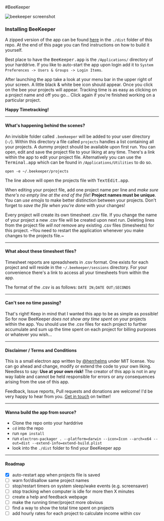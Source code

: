 #BeeKeeper

![beekeeper screenshot](https://www.dropbox.com/s/bosdjlackt385vz/beekeeper_screenshot.jpg?raw=1)


### Installing BeeKeeper

A zipped version of the app can be found [here](https://github.com/herrhelms/beekeeper/blob/master/dist/BeeKeeper.zip) in the `./dist` folder of this repo. At the end of this page you can find instructions on how to build it yourself.

Best place to have the <kbd>BeeKeeper.app</kbd> is the `/Applications/` directory of your harddrive. If you like to auto-start the app upon login add it to `System Preferences -> Users & Groups -> Login Items`.

After launching the app take a look at your menu bar in the upper right of your screen. A little black & white bee icon should appear. Once you click on the bee your projects will appear. Tracking time is as easy as clicking on a project name and off you go... Click again if you're finished working on a particular project.

**Happy Timetracking!**

* * *

#### What's happening behind the scenes?

An invisible folder called `.beekeeper` will be added to your user directory (`~/`). Within this directory a file called `projects` handles a list containing all your projects. A dummy project should be available upon first run. You can open, edit and save the project file to your liking at any time. There's a link within the app to edit your project file.
Alternatively you can use the <kbd>Terminal.app</kbd> which can be found in `/Applications/Utilities` to do so.

```
open -e ~/.beekeeper/projects
```

The line above will open the projects file with <kbd>TextEdit.app</kbd>.

When editing your project file, add one project name per line and *make sure there's no empty line at the end of the file*! **Project names must be unique**. You can *use emojis* to make better distinction between your projects. Don't forget to *save the file when you're done* with your changes!

Every project will create its own timesheet .csv file. If you change the name of your project a new .csv file will be created upon next run. Deleting lines from the project file _will not_ remove any existing .csv files (timesheets) for this project. ~You need to restart the application whenever you make changes to the projects file.~

* * *

#### What about these timesheet files?
Timesheet reports are spreadsheets in .csv format. One exists for each project and will reside in the `~/.beekeeper/sessions` directory. For your convenience there's a link to access all your timesheets from within the app.

The format of the .csv is as follows:
`DATE IN;DATE OUT;SECONDS`

* * *

#### Can't see no time passing?
That's right! Keep in mind that I wanted this app to be as simple as possible! So for now BeeKeeper *does not show any time spent* on your projects within the app. You should use the .csv files for each project to further accumulate and sum up the time spent on each project for billing purposes or whatever you wish...

* * *

#### Disclaimer / Terms and Conditions

This is a small electron app written by [@herrhelms](http://github.com/herrhelms) under MIT license. You can go ahead and change, modify or extend the code to your own liking.
Needless to say: **Use at your own risk!** The creator of this app is not in any way liable and cannot be held responsible for errors or any consequences arising from the use of this app.

Feedback, Issue reports, Pull requests and donations are welcome!
I'd be very happy to hear from you. [Get in touch](https://twitter.com/herrhelms) on twitter!

* * *

#### Wanna build the app from source?
 - Clone the repo onto your harddrive
 - `cd` into the repo
 - run `npm install`
 - run `electron-packager . --platform=darwin --icon=Icon --arch=x64 --out=dist --extend-info=extend-build.plist`
 - look into the `./dist` folder to find your BeeKeeper app

 * * *

#### Roadmap
  - [x] auto-restart app when projects file is saved
  - [ ] warn for/disallow same project names
  - [ ] stop/restart timers on system sleep/wake events (e.g. screensaver)
  - [ ] stop tracking when computer is idle for more then X minutes
  - [ ] create a help and feedback webpage
  - [ ] make the running timer/project more obvious
  - [ ] find a way to show the total time spent on projects
  - [ ] add hourly rates for each project to calculate income within csv
